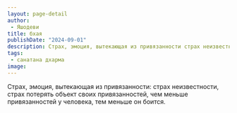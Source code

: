 ```yaml
---
layout: page-detail
author:
 - Яшодеви
title: бхая
publishDate: "2024-09-01"
description: Страх, эмоция, вытекающая из привязанности страх неизвестности, страх потерять объект своих привязанностей, чем меньше привязанностей у человека, тем меньше он боится.
tags:
 - санатана дхарма
image: 
---
```


Страх, эмоция, вытекающая из привязанности: страх неизвестности, страх потерять объект своих привязанностей, чем меньше привязанностей у человека, тем меньше он боится.

